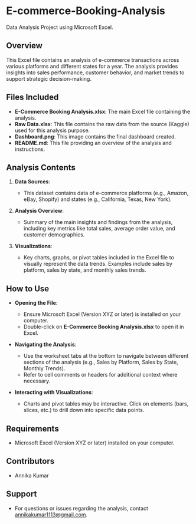 # E-commerce-Booking-Analysis
Data Analysis Project using Microsoft Excel.
## Overview
This Excel file contains an analysis of e-commerce transactions across various platforms and different states for a year. The analysis provides insights into sales performance, customer behavior, and market trends to support strategic decision-making.

## Files Included
- **E-Commerce Booking Analysis.xlsx**: The main Excel file containing the analysis.
- **Raw Data.xlsx**: This file contains the raw data from the source (Kaggle) used for this analysis purpose.
- **Dashboard.png**: This image contains the final dashboard created.
- **README.md**: This file providing an overview of the analysis and instructions.

## Analysis Contents
1. **Data Sources**: 
   - This dataset contains data of e-commerce platforms (e.g., Amazon, eBay, Shopify) and states (e.g., California, Texas, New York).
   
3. **Analysis Overview**:
   - Summary of the main insights and findings from the analysis, including key metrics like total sales, average order value, and customer demographics.
   
4. **Visualizations**:
   - Key charts, graphs, or pivot tables included in the Excel file to visually represent the data trends. Examples include sales by platform, sales by state, and monthly sales trends.

## How to Use
- **Opening the File**: 
  - Ensure Microsoft Excel (Version XYZ or later) is installed on your computer.
  - Double-click on **E-Commerce Booking Analysis.xlsx** to open it in Excel.

- **Navigating the Analysis**:
  - Use the worksheet tabs at the bottom to navigate between different sections of the analysis (e.g., Sales by Platform, Sales by State, Monthly Trends).
  - Refer to cell comments or headers for additional context where necessary.

- **Interacting with Visualizations**:
  - Charts and pivot tables may be interactive. Click on elements (bars, slices, etc.) to drill down into specific data points.

## Requirements
- Microsoft Excel (Version XYZ or later) installed on your computer.

## Contributors
- Annika Kumar

## Support
- For questions or issues regarding the analysis, contact annikakumar1113@gmail.com.

